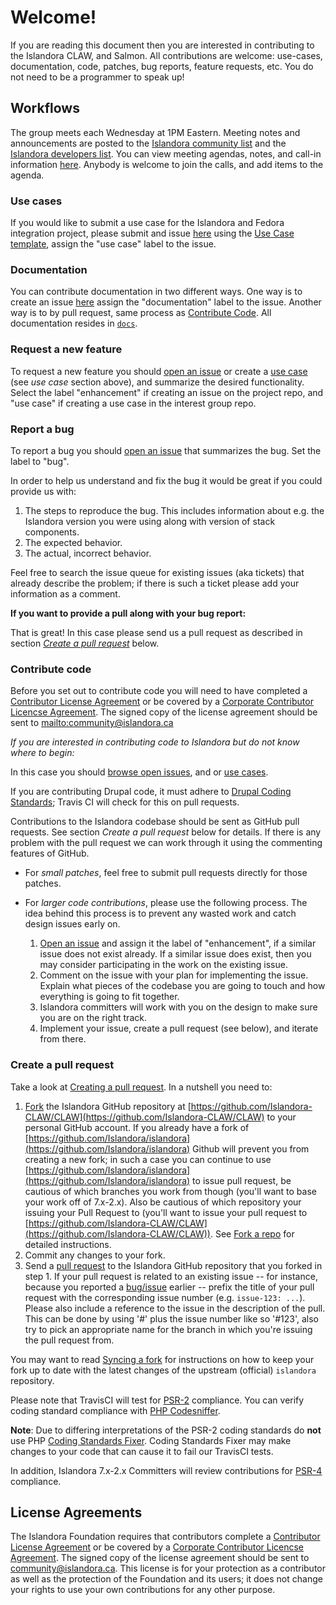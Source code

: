 # Welcome!

If you are reading this document then you are interested in contributing to the Islandora CLAW, and Salmon. All contributions are welcome: use-cases, documentation, code, patches, bug reports, feature requests, etc. You do not need to be a programmer to speak up!

## Workflows

The group meets each Wednesday at 1PM Eastern. Meeting notes and announcements are posted to the [Islandora community list](https://groups.google.com/forum/#!forum/islandora) and the [Islandora developers list](https://groups.google.com/forum/#!forum/islandora-dev). You can view meeting agendas, notes, and call-in information [here](https://github.com/Islandora-CLAW/CLAW/wiki#islandora-7x-2x-tech-calls). Anybody is welcome to join the calls, and add items to the agenda.

### Use cases

If you would like to submit a use case for the Islandora and Fedora integration project, please submit and issue [here](https://github.com/Islandora-CLAW/CLAW/issues/new) using the [Use Case template](https://github.com/Islandora/Islandora-Fedora4-Interest-Group/wiki/Use-Case-template), assign the "use case" label to the issue.

### Documentation

You can contribute documentation in two different ways. One way is to create an issue [here](https://github.com/Islandora-CLAW/CLAW/issues/new) assign the "documentation" label to the issue. Another way is to by pull request, same process as [Contribute Code](https://github.com/Islandora-CLAW/CLAW/blob/7.x-2.x/contributing.md#contribute-code). All documentation resides in [`docs`](https://github.com/Islandora-CLAW/CLAW/tree/7.x-2.x/docs).


### Request a new feature

To request a new feature you should [open an issue](https://github.com/Islandora-CLAW/CLAW/issues/new) or create a [use case](https://github.com/Islandora-CLAW/CLAW/blob/7.x-2.x/CONTRIBUTING.md#use-cases) (see _use case_ section above), and summarize the desired functionality. Select the label "enhancement" if creating an issue on the project repo, and "use case" if creating a use case in the interest group repo.

### Report a bug

To report a bug you should [open an issue](https://github.com/Islandora-CLAW/CLAW/issues/new) that summarizes the bug. Set the label to "bug".

In order to help us understand and fix the bug it would be great if you could provide us with:

1. The steps to reproduce the bug. This includes information about e.g. the Islandora version you were using along with version of stack components.
2. The expected behavior.
3. The actual, incorrect behavior.

Feel free to search the issue queue for existing issues (aka tickets) that already describe the problem; if there is such a ticket please add your information as a comment.

**If you want to provide a pull along with your bug report:**

That is great! In this case please send us a pull request as described in section _[Create a pull request](https://github.com/Islandora-CLAW/CLAW/blob/7.x-2.x/CONTRIBUTING.md#create-a-pull-request)_ below.

### Contribute code

Before you set out to contribute code you will need to have completed a [Contributor License Agreement](http://islandora.ca/sites/default/files/islandora_cla.pdf) or be covered by a [Corporate Contributor Licencse Agreement](http://islandora.ca/sites/default/files/islandora_ccla.pdf). The signed copy of the license agreement should be sent to <mailto:community@islandora.ca>

_If you are interested in contributing code to Islandora but do not know where to begin:_

In this case you should [browse open issues](https://github.com/Islandora-CLAW/CLAW/issues), and or [use cases](https://github.com/Islandora/Islandora-Fedora4-Interest-Group/labels/use%20case).

If you are contributing Drupal code, it must adhere to [Drupal Coding Standards](https://www.drupal.org/coding-standards); Travis CI will check for this on pull requests.

Contributions to the Islandora codebase should be sent as GitHub pull requests. See section _Create a pull request_ below for details. If there is any problem with the pull request we can work through it using the commenting features of GitHub.

* For _small patches_, feel free to submit pull requests directly for those patches.
* For _larger code contributions_, please use the following process. The idea behind this process is to prevent any wasted work and catch design issues early on.

    1. [Open an issue](https://github.com/Islandora-CLAW/CLAW/issues) and assign it the label of "enhancement", if a similar issue does not exist already. If a similar issue does exist, then you may consider participating in the work on the existing issue.
    2. Comment on the issue with your plan for implementing the issue. Explain what pieces of the codebase you are going to touch and how everything is going to fit together.
    3. Islandora committers will work with you on the design to make sure you are on the right track.
    4. Implement your issue, create a pull request (see below), and iterate from there.

### Create a pull request

Take a look at [Creating a pull request](https://help.github.com/articles/creating-a-pull-request). In a nutshell you need to:

1. [Fork](https://help.github.com/articles/fork-a-repo) the Islandora GitHub repository at [https://github.com/Islandora-CLAW/CLAW](https://github.com/Islandora-CLAW/CLAW) to your personal GitHub account. If you already have a fork of [https://github.com/Islandora/islandora](https://github.com/Islandora/islandora) Github will prevent you from creating a new fork; in such a case you can continue to use [https://github.com/Islandora/islandora](https://github.com/Islandora/islandora) to issue pull request, be cautious of which branches you work from though (you'll want to base your work off of 7.x-2.x). Also be cautious of which repository your issuing your Pull Request to (you'll want to issue your pull request to [https://github.com/Islandora-CLAW/CLAW](https://github.com/Islandora-CLAW/CLAW)). See [Fork a repo](https://help.github.com/articles/fork-a-repo) for detailed instructions.
2. Commit any changes to your fork.
3. Send a [pull request](https://help.github.com/articles/creating-a-pull-request) to the Islandora GitHub repository that you forked in step 1.  If your pull request is related to an existing issue -- for instance, because you reported a [bug/issue](https://github.com/Islandora-CLAW/CLAW/issues) earlier -- prefix the title of your pull request with the corresponding issue number (e.g. `issue-123: ...`). Please also include a reference to the issue in the description of the pull. This can be done by using '#' plus the issue number like so '#123', also try to pick an appropriate name for the branch in which you're issuing the pull request from. 

You may want to read [Syncing a fork](https://help.github.com/articles/syncing-a-fork) for instructions on how to keep your fork up to date with the latest changes of the upstream (official) `islandora` repository.

Please note that TravisCI will test for [PSR-2](http://www.php-fig.org/psr/psr-2/) compliance. You can verify coding standard compliance with [PHP Codesniffer](https://github.com/squizlabs/PHP_CodeSniffer).

**Note**: Due to differing interpretations of the PSR-2 coding standards do **not** use PHP [Coding Standards Fixer](http://cs.sensiolabs.org/). Coding Standards Fixer may make changes to your code that can cause it to fail our TravisCI tests.

In addition, Islandora 7.x-2.x Committers will review contributions for [PSR-4 ](http://www.php-fig.org/psr/psr-4/) compliance.

## License Agreements

The Islandora Foundation requires that contributors complete a [Contributor License Agreement](http://islandora.ca/sites/default/files/islandora_cla.pdf) or be covered by a [Corporate Contributor Licencse Agreement](http://islandora.ca/sites/default/files/islandora_ccla.pdf). The signed copy of the license agreement should be sent to <a href="mailto:community@islandora.ca?Subject=Contributor%20License%20Agreement" target="_top">community@islandora.ca</a>. This license is for your protection as a contributor as well as the protection of the Foundation and its users; it does not change your rights to use your own contributions for any other purpose.

